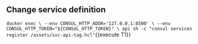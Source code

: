 ## Change service definition

`docker exec \
  --env CONSUL_HTTP_ADDR='127.0.0.1:8500' \
  --env CONSUL_HTTP_TOKEN="${CONSUL_HTTP_TOKEN}" \
  api sh -c "consul services register /assets/svc-api-tag.hcl"`{{execute T1}}

  